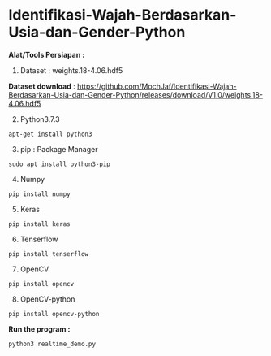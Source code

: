 # Identifikasi-Wajah-Berdasarkan-Usia-dan-Gender-Python

<b>Alat/Tools Persiapan :</b>

1. Dataset : weights.18-4.06.hdf5

<b>Dataset download</b> : https://github.com/MochJaf/Identifikasi-Wajah-Berdasarkan-Usia-dan-Gender-Python/releases/download/V1.0/weights.18-4.06.hdf5


2. Python3.7.3
```
apt-get install python3
```
3. pip : Package Manager
```
sudo apt install python3-pip
```
4. Numpy
```
pip install numpy
```
5. Keras
```
pip install keras
```
6. Tenserflow
```
pip install tenserflow
```
7. OpenCV
```
pip install opencv
```
8. OpenCV-python
```
pip install opencv-python
```
<b> Run the program : </b>
```
python3 realtime_demo.py
```
